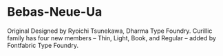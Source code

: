 # Bebas-Neue-Ua

Original Designed by Ryoichi Tsunekawa, Dharma Type Foundry.
Curillic family has four new members – Thin, Light, Book, and Regular – added by Fontfabric Type Foundry.
